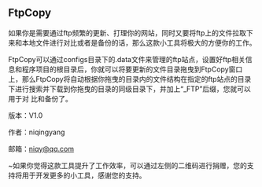 ## FtpCopy

如果你是需要通过ftp频繁的更新、打理你的网站，同时又要将ftp上的文件拉取下来和本地文件进行对比或者是备份的话，那么这款小工具将极大的方便你的工作。

FtpCopy可以通过configs目录下的.data文件来管理的ftp站点，设置好ftp相关信息和程序项目的根目录后，你就可以将要更新的文件目录拖曳到FtpCopy窗口上，那么FtpCopy将自动根据你拖曳的目录内的文件结构在指定的ftp站点的目录下进行搜索并下载到你拖曳的目录的同级目录下，并加上“_FTP”后缀，您就可以用于对
比和备份了。

版本：V1.0

作者：niqingyang

邮箱：niqy@qq.com

~如果你觉得这款工具提升了工作效率，可以通过左侧的二维码进行捐赠，您的支持将用于开发更多的小工具，感谢您的支持。
